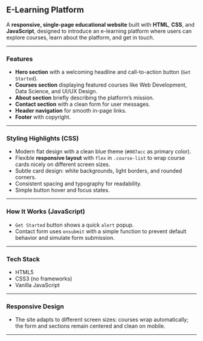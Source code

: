 

##  E-Learning Platform

A **responsive, single-page educational website** built with **HTML**, **CSS**, and **JavaScript**, designed to introduce an e-learning platform where users can explore courses, learn about the platform, and get in touch.

---

###  Features

* **Hero section** with a welcoming headline and call-to-action button (`Get Started`).
* **Courses section** displaying featured courses like Web Development, Data Science, and UI/UX Design.
* **About section** briefly describing the platform’s mission.
* **Contact section** with a clean form for user messages.
* **Header navigation** for smooth in-page links.
* **Footer** with copyright.

---

###  **Styling Highlights (CSS)**

* Modern flat design with a clean blue theme (`#007acc` as primary color).
* Flexible **responsive layout** with `flex` in `.course-list` to wrap course cards nicely on different screen sizes.
* Subtle card design: white backgrounds, light borders, and rounded corners.
* Consistent spacing and typography for readability.
* Simple button hover and focus states.

---

###  **How It Works (JavaScript)**

* `Get Started` button shows a quick `alert` popup.
* Contact form uses `onsubmit` with a simple function to prevent default behavior and simulate form submission.

---

###  **Tech Stack**

* HTML5
* CSS3 (no frameworks)
* Vanilla JavaScript

---

### **Responsive Design**

* The site adapts to different screen sizes: courses wrap automatically; the form and sections remain centered and clean on mobile.

---


